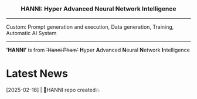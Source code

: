 <h3 align="center">
HANNI: Hyper Advanced Neural Network Intelligence
</h3>

---

Custom: Prompt generation and execution, Data generation, Training, Automatic AI System

---

**'HANNI'** is from ~~'Hanni Pham'~~ **H**yper **A**dvanced **N**eural **N**etwork **I**ntelligence

# Latest News
[2025-02-18] | 🐰HANNI repo created💥


